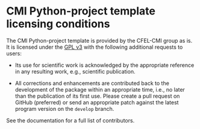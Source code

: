 # CMI Python-project template licensing conditions

The CMI Python-project template is provided by the CFEL-CMI group as is. It is licensed under the
[GPL v3](./LICENSE-GPLv3.md) with the following additional requests to users:

* Its use for scientific work is acknowledged by the appropriate reference in any resulting work,
  e.g., scientific publication.

* All corrections and enhancements are contributed back to the development of the package within
  an appropriate time, i.e., no later than the publication of its first use. Please create a pull
  request on GitHub (preferred) or send an appropriate patch against the latest program version on
  the `develop` branch.

See the documentation for a full list of contributors.



<!-- Put Emacs local variables into HTML comment
Local Variables:
coding: utf-8
fill-column: 100
End:
-->
